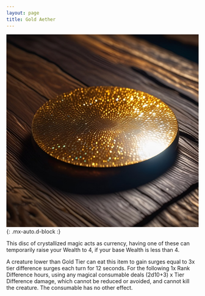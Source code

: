 ```yaml
---
layout: page
title: Gold Aether
---
```


![Gold Aether](/assets/img/items/aether-gold.jpeg){: .mx-auto.d-block :}

This disc of crystallized magic acts as currency, having one of these can temporarily raise your Wealth to 4, if your base Wealth is less than 4.

A creature lower than Gold Tier can eat this item to gain surges equal to 3x tier difference surges each turn for 12 seconds. For the following 1x Rank Difference hours, using any magical consumable deals (2d10+3) x Tier Difference damage, which cannot be reduced or avoided, and cannot kill the creature. The consumable has no other effect.